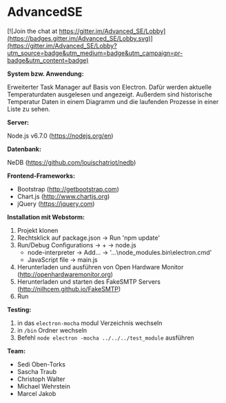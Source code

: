 # AdvancedSE

[![Join the chat at https://gitter.im/Advanced_SE/Lobby](https://badges.gitter.im/Advanced_SE/Lobby.svg)](https://gitter.im/Advanced_SE/Lobby?utm_source=badge&utm_medium=badge&utm_campaign=pr-badge&utm_content=badge)

**System bzw. Anwendung:**

Erweiterter Task Manager auf Basis von Electron. Dafür werden aktuelle Temperaturdaten ausgelesen und angezeigt.
Außerdem sind historische Temperatur Daten in einem Diagramm und die laufenden Prozesse in einer Liste zu sehen.


**Server:**

Node.js v6.7.0 (https://nodejs.org/en)


**Datenbank:**

NeDB (https://github.com/louischatriot/nedb)


**Frontend-Frameworks:**

- Bootstrap (http://getbootstrap.com)
- Chart.js (http://www.chartjs.org)
- jQuery (https://jquery.com)


**Installation mit Webstorm:**

1. Projekt klonen
2. Rechtsklick auf package.json -> Run 'npm update'
3. Run/Debug Configurations -> + -> node.js
    - node-interpreter -> Add... -> '...\node_modules\.bin\electron.cmd'
    - JavaScript file -> main.js
4. Herunterladen und ausführen von Open Hardware Monitor (http://openhardwaremonitor.org)
5. Herunterladen und starten des FakeSMTP Servers (http://nilhcem.github.io/FakeSMTP)
6. Run

**Testing:**

1) in das `electron-mocha` modul Verzeichnis wechseln
2) in `/bin` Ordner wechseln
3) Befehl `node electron -mocha ../../../test_module` ausführen

**Team:**

- Sedi Oben-Torks
- Sascha Traub
- Christoph Walter
- Michael Wehrstein
- Marcel Jakob
